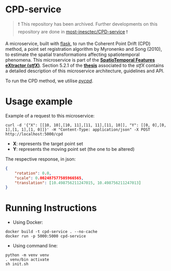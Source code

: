 # CPD-service

> :exclamation: This repository has been archived. Further developments on this repository are done in [most-inesctec/CPD-service](https://github.com/most-inesctec/CPD-service) :exclamation:

A microservice, built with [flask](https://flask.palletsprojects.com/en/1.1.x/),  to run the Coherent Point Drift (CPD) method, a point set registration algorithm by Myronenko and Song (2010), to estimate the spatial transformations affecting spatiotemporal phenomena.
This microservice is part of the [__SpatioTemporal Features eXtractor (_stfX_)__](https://github.com/EdgarACarneiro/stfX). Section 5.2.1 of the __[thesis](https://github.com/EdgarACarneiro/stfX/blob/master/docs/thesis.pdf)__ associated to the _stfX_ contains a detailed description of this microservice architecture, guidelines and API.

To run the CPD method, we utilise [_pycpd_](https://pypi.org/project/pycpd/).


# Usage example

Example of a request to this microservice:
```shell
curl -d '{"X": [[10, 10],[10, 11],[11, 11],[11, 10]], "Y": [[0, 0],[0, 1],[1, 1],[1, 0]]}' -H "Content-Type: application/json" -X POST http://localhost:5000/cpd
```
* __X__: represents the target point set
* __Y__: represents the moving point set (the one to be altered)

The respective response, in json:
```json
{
    "rotation": 0.0,
    "scale": 0.002487577505966565,
    "translation": [10.498756211247015, 10.498756211247013]
}
```

# Running Instructions

* Using Docker:
```shell
docker build -t cpd-service . --no-cache
docker run -p 5000:5000 cpd-service
```

* Using command line:
```
python -m venv venv
. venv/bin activate
sh init.sh
```
